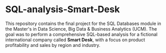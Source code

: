 # SQL-analysis-Smart-Desk
This repository contains the final project for the SQL Databases module in the Master's in Data Science, Big Data &amp; Business Analytics (UCM). The goal was to perform a comprehensive SQL-based analysis for a fictional international company called **Smart Desk**, with a focus on product profitability and sales by region and industry.

